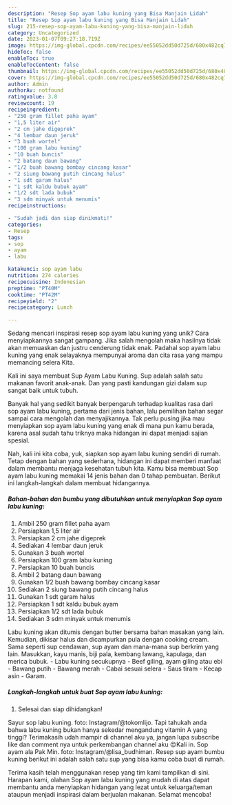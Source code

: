 ```yaml
---
description: "Resep Sop ayam labu kuning yang Bisa Manjain Lidah"
title: "Resep Sop ayam labu kuning yang Bisa Manjain Lidah"
slug: 215-resep-sop-ayam-labu-kuning-yang-bisa-manjain-lidah
category: Uncategorized
date: 2023-01-07T09:27:18.719Z
image: https://img-global.cpcdn.com/recipes/ee55052dd50d725d/680x482cq70/sop-ayam-labu-kuning-foto-resep-utama.jpg
hideToc: false
enableToc: true
enableTocContent: false
thumbnail: https://img-global.cpcdn.com/recipes/ee55052dd50d725d/680x482cq70/sop-ayam-labu-kuning-foto-resep-utama.jpg
cover: https://img-global.cpcdn.com/recipes/ee55052dd50d725d/680x482cq70/sop-ayam-labu-kuning-foto-resep-utama.jpg
author: Admin
authorAv: notfound
ratingvalue: 3.8
reviewcount: 19
recipeingredient:
- "250 gram fillet paha ayam"
- "1,5 liter air"
- "2 cm jahe digeprek"
- "4 lembar daun jeruk"
- "3 buah wortel"
- "100 gram labu kuning"
- "10 buah buncis"
- "2 batang daun bawang"
- "1/2 buah bawang bombay cincang kasar"
- "2 siung bawang putih cincang halus"
- "1 sdt garam halus"
- "1 sdt kaldu bubuk ayam"
- "1/2 sdt lada bubuk"
- "3 sdm minyak untuk menumis"
recipeinstructions:

- "Sudah jadi dan siap dinikmati!"
categories:
- Resep
tags:
- sop
- ayam
- labu

katakunci: sop ayam labu 
nutrition: 274 calories
recipecuisine: Indonesian
preptime: "PT40M"
cooktime: "PT42M"
recipeyield: "2"
recipecategory: Lunch

---
```





Sedang mencari inspirasi resep sop ayam labu kuning yang unik? Cara menyiapkannya sangat gampang. Jika salah mengolah maka hasilnya tidak akan memuaskan dan justru cenderung tidak enak. Padahal sop ayam labu kuning yang enak selayaknya mempunyai aroma dan cita rasa yang mampu memancing selera Kita.





Kali ini saya membuat Sup Ayam Labu Kuning. Sup adalah salah satu makanan favorit anak-anak. Dan yang pasti kandungan gizi dalam sup sangat baik untuk tubuh.

Banyak hal yang sedikit banyak berpengaruh terhadap kualitas rasa dari sop ayam labu kuning, pertama dari jenis bahan, lalu pemilihan bahan segar sampai cara mengolah dan menyajikannya. Tak perlu pusing jika mau menyiapkan sop ayam labu kuning yang enak di mana pun kamu berada, karena asal sudah tahu triknya maka hidangan ini dapat menjadi sajian spesial.






Nah, kali ini kita coba, yuk, siapkan sop ayam labu kuning sendiri di rumah. Tetap dengan bahan yang sederhana, hidangan ini dapat memberi manfaat dalam membantu menjaga kesehatan tubuh kita. Kamu bisa membuat Sop ayam labu kuning memakai 14 jenis bahan dan 0 tahap pembuatan. Berikut ini langkah-langkah dalam membuat hidangannya.

<!--inarticleads1-->

##### Bahan-bahan dan bumbu yang dibutuhkan untuk menyiapkan Sop ayam labu kuning:

1. Ambil 250 gram fillet paha ayam
1. Persiapkan 1,5 liter air
1. Persiapkan 2 cm jahe digeprek
1. Sediakan 4 lembar daun jeruk
1. Gunakan 3 buah wortel
1. Persiapkan 100 gram labu kuning
1. Persiapkan 10 buah buncis
1. Ambil 2 batang daun bawang
1. Gunakan 1/2 buah bawang bombay cincang kasar
1. Sediakan 2 siung bawang putih cincang halus
1. Gunakan 1 sdt garam halus
1. Persiapkan 1 sdt kaldu bubuk ayam
1. Persiapkan 1/2 sdt lada bubuk
1. Sediakan 3 sdm minyak untuk menumis


Labu kuning akan ditumis dengan butter bersama bahan masakan yang lain. Kemudian, dikisar halus dan dicampurkan pula dengan cooking cream. Sama seperti sup cendawan, sup ayam dan mana-mana sup berkrim yang lain. Masukkan, kayu manis, biji pala, kembang lawang, kapulaga, dan merica bubuk. - Labu kuning secukupnya - Beef giling, ayam giling atau ebi - Bawang putih - Bawang merah - Cabai sesuai selera - Saus tiram - Kecap asin - Garam. 

<!--inarticleads2-->

##### Langkah-langkah untuk buat Sop ayam labu kuning:


1. Selesai dan siap dihidangkan!

Sayur sop labu kuning. foto: Instagram/@tokomlijo. Tapi tahukah anda bahwa labu kuning bukan hanya sekedar mengandung vitamin A yang tinggi? Terimakasih udah mampir di channel aku ya, jangan lupa subscribe like dan comment nya untuk perkembangan channel aku 😍Kali in. Sop ayam ala Pak Min. foto: Instagram/@lisa_budhiman. Resep sup ayam bumbu kuning berikut ini adalah salah satu sup yang bisa kamu coba buat di rumah. 

Terima kasih telah menggunakan resep yang tim kami tampilkan di sini. Harapan kami, olahan Sop ayam labu kuning yang mudah di atas dapat membantu anda menyiapkan hidangan yang lezat untuk keluarga/teman ataupun menjadi inspirasi dalam berjualan makanan. Selamat mencoba!
